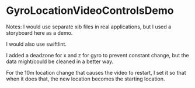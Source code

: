 # GyroLocationVideoControlsDemo

Notes:
I would use separate xib files in real applications, but I used a storyboard here as a demo.

I would also use swiftlint.

I added a deadzone for x and z for gyro to prevent constant change, but the data might/could be cleaned in a better way.

For the 10m location change that causes the video to restart, I set it so that when it does that, the new location becomes the starting location.
